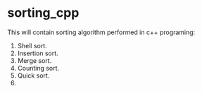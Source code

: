 # sorting_cpp
This will contain sorting algorithm performed in c++ programing:
1) Shell sort.
2) Insertion sort.
3) Merge sort.
4) Counting sort.
5) Quick sort. 
6) 


